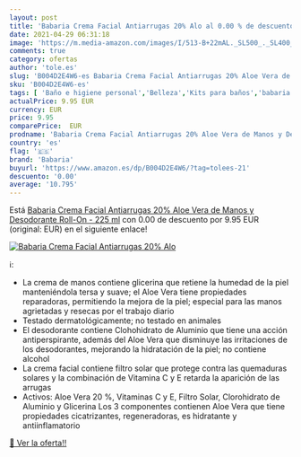 ```yaml
---
layout: post
title: 'Babaria Crema Facial Antiarrugas 20% Alo al 0.00 % de descuento'
date: 2021-04-29 06:31:18
image: 'https://m.media-amazon.com/images/I/513-B+22mAL._SL500_._SL400_.jpg'
comments: true
category: ofertas
author: 'tole.es'
slug: 'B004D2E4W6-es Babaria Crema Facial Antiarrugas 20% Aloe Vera de Manos y...'
sku: 'B004D2E4W6-es'
tags: [ 'Baño e higiene personal','Belleza','Kits para baños','babaria','desodorante', ]
actualPrice: 9.95 EUR
currency: EUR
price: 9.95
comparePrice:  EUR
prodname: 'Babaria Crema Facial Antiarrugas 20% Aloe Vera de Manos y Desodorante Roll-On - 225 ml'
country: 'es'
flag: '🇪🇸'
brand: 'Babaria'
buyurl: 'https://www.amazon.es/dp/B004D2E4W6/?tag=tolees-21'
descuento: '0.00'
average: '10.795'
---
```


Está [Babaria Crema Facial Antiarrugas 20% Aloe Vera de Manos y Desodorante Roll-On - 225 ml](https://www.amazon.es/dp/B004D2E4W6/?tag=tolees-21) con 0.00 de descuento por 9.95 EUR (original:  EUR) en el siguiente enlace!

[![Babaria Crema Facial Antiarrugas 20% Alo](https://m.media-amazon.com/images/I/513-B+22mAL._SL500_._SL400_.jpg)](https://www.amazon.es/dp/B004D2E4W6/?tag=tolees-21)

ℹ️:

- La crema de manos contiene glicerina que retiene la humedad de la piel manteniéndola tersa y suave; el Aloe Vera tiene propiedades reparadoras, permitiendo la mejora de la piel; especial para las manos agrietadas y resecas por el trabajo diario
- Testado dermatológicamente; no testado en animales
- El desodorante contiene Clohohidrato de Aluminio que tiene una acción antiperspirante, además del Aloe Vera que disminuye las irritaciones de los desodorantes, mejorando la hidratación de la piel; no contiene alcohol
- La crema facial contiene filtro solar que protege contra las quemaduras solares y la combinación de Vitamina C y E retarda la aparición de las arrugas
- Activos: Aloe Vera 20 %, Vitaminas C y E, Filtro Solar, Clorohidrato de Aluminio y Glicerina Los 3 componentes contienen Aloe Vera que tiene propiedades cicatrizantes, regeneradoras, es hidratante y antiinflamatorio

[🛒 Ver la oferta!!](https://www.amazon.es/dp/B004D2E4W6/?tag=tolees-21)
